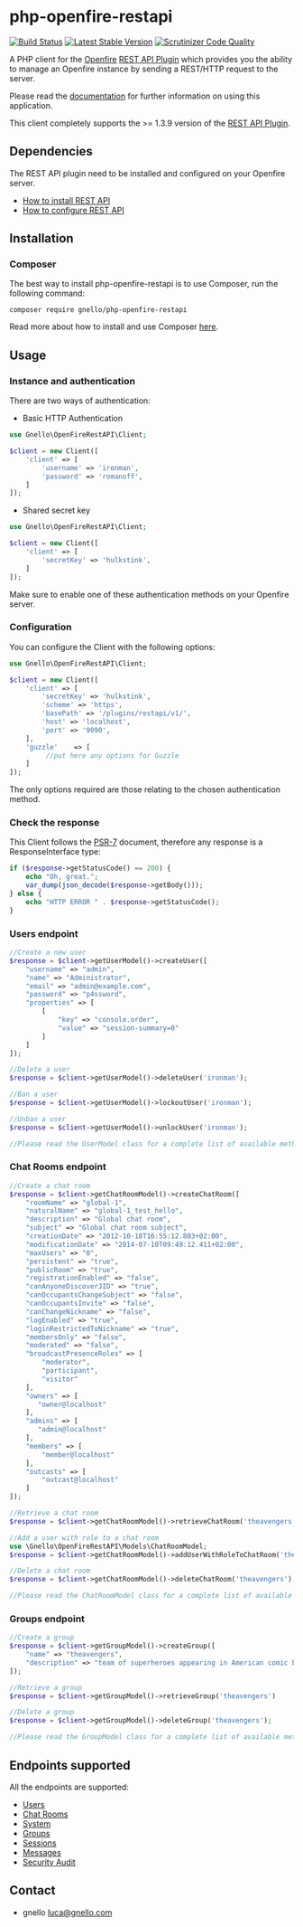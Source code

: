 # php-openfire-restapi

[![Build Status][8]][7] [![Latest Stable Version][10]][11] [![Scrutinizer Code Quality][12]][13]  

A PHP client for the [Openfire][1] [REST API Plugin][2] which provides you the ability
 to manage an Openfire instance by sending a REST/HTTP request to the server.

Please read the [documentation][2] for further information on using this application.

This client completely supports the >= 1.3.9 version of the [REST API Plugin][2].
 
## Dependencies
The REST API plugin need to be installed and configured on your Openfire server.

- [How to install REST API][3]
- [How to configure REST API][4]

## Installation
### Composer
The best way to install php-openfire-restapi is to use Composer, run the following command:

```
composer require gnello/php-openfire-restapi
```

Read more about how to install and use Composer [here][9].

## Usage
### Instance and authentication
There are two ways of authentication:

- Basic HTTP Authentication
```php
use Gnello\OpenFireRestAPI\Client;

$client = new Client([
    'client' => [
        'username' => 'ironman',
        'password' => 'romanoff',
    ]
]);
```
- Shared secret key
```php
use Gnello\OpenFireRestAPI\Client;

$client = new Client([
    'client' => [
        'secretKey' => 'hulkstink',
    ]
]);
```
Make sure to enable one of these authentication methods on your Openfire server.

### Configuration
You can configure the Client with the following options:
```php
use Gnello\OpenFireRestAPI\Client;

$client = new Client([
    'client' => [
        'secretKey' => 'hulkstink',
        'scheme' => 'https',
        'basePath' => '/plugins/restapi/v1/',
        'host' => 'localhost',
        'port' => '9090',
    ],
    'guzzle'    => [
         //put here any options for Guzzle
    ]
]);
```
The only options required are those relating to the chosen authentication method.

### Check the response
This Client follows the [PSR-7][5] document, therefore any response is a ResponseInterface type:
```php
if ($response->getStatusCode() == 200) {
    echo "Oh, great.";
    var_dump(json_decode($response->getBody()));
} else {
    echo "HTTP ERROR " . $response->getStatusCode();
}
```
### Users endpoint
```php
//Create a new user
$response = $client->getUserModel()->createUser([
    "username" => "admin",
    "name" => "Administrator",
    "email" => "admin@example.com",
    "password" => "p4ssword",
    "properties" => [
        [
            "key" => "console.order",
            "value" => "session-summary=0"
        ]
    ]
]);

//Delete a user
$response = $client->getUserModel()->deleteUser('ironman');

//Ban a user
$response = $client->getUserModel()->lockoutUser('ironman');

//Unban a user
$response = $client->getUserModel()->unlockUser('ironman');

//Please read the UserModel class for a complete list of available methods.
```
### Chat Rooms endpoint
```php
//Create a chat room
$response = $client->getChatRoomModel()->createChatRoom([
    "roomName" => "global-1",
    "naturalName" => "global-1_test_hello",
    "description" => "Global chat room",
    "subject" => "Global chat room subject",
    "creationDate" => "2012-10-18T16:55:12.803+02:00",
    "modificationDate" => "2014-07-10T09:49:12.411+02:00",
    "maxUsers" => "0",
    "persistent" => "true",
    "publicRoom" => "true",
    "registrationEnabled" => "false",
    "canAnyoneDiscoverJID" => "true",
    "canOccupantsChangeSubject" => "false",
    "canOccupantsInvite" => "false",
    "canChangeNickname" => "false",
    "logEnabled" => "true",
    "loginRestrictedToNickname" => "true",
    "membersOnly" => "false",
    "moderated" => "false",
    "broadcastPresenceRoles" => [
        "moderator",
        "participant",
        "visitor"
    ],
    "owners" => [
       "owner@localhost"
    ],
    "admins" => [
       "admin@localhost"
    ],
    "members" => [
        "member@localhost"
    ],
    "outcasts" => [
        "outcast@localhost"
    ]
]);

//Retrieve a chat room
$response = $client->getChatRoomModel()->retrieveChatRoom('theavengers')

//Add a user with role to a chat room
use \Gnello\OpenFireRestAPI\Models\ChatRoomModel;
$response = $client->getChatRoomModel()->addUserWithRoleToChatRoom('theavengers', 'ironman', ChatRoomModel::ROLE_MEMBER);

//Delete a chat room
$response = $client->getChatRoomModel()->deleteChatRoom('theavengers');

//Please read the ChatRoomModel class for a complete list of available methods.
```
### Groups endpoint
```php
//Create a group
$response = $client->getGroupModel()->createGroup([
    "name" => "theavengers",
    "description" => "team of superheroes appearing in American comic books published by Marvel Comics",
]);

//Retrieve a group
$response = $client->getGroupModel()->retrieveGroup('theavengers')

//Delete a group
$response = $client->getGroupModel()->deleteGroup('theavengers');

//Please read the GroupModel class for a complete list of available methods.
```

## Endpoints supported  
All the endpoints are supported:
 
- [Users](https://www.igniterealtime.org/projects/openfire/plugins/restapi/readme.html#user-related-rest-endpoints)
- [Chat Rooms](https://www.igniterealtime.org/projects/openfire/plugins/restapi/readme.html#chat-room-related-rest-endpoints)
- [System](https://www.igniterealtime.org/projects/openfire/plugins/restapi/readme.html#system-related-rest-endpoints)
- [Groups](https://www.igniterealtime.org/projects/openfire/plugins/restapi/readme.html#group-related-rest-endpoints)
- [Sessions](https://www.igniterealtime.org/projects/openfire/plugins/restapi/readme.html#session-related-rest-endpoints)
- [Messages](https://www.igniterealtime.org/projects/openfire/plugins/restapi/readme.html#message-related-rest-endpoints)
- [Security Audit](https://www.igniterealtime.org/projects/openfire/plugins/restapi/readme.html#security-audit-related-rest-endpoints)

## Contact
- gnello luca@gnello.com

[1]: http://www.igniterealtime.org/projects/openfire
[2]: https://www.igniterealtime.org/projects/openfire/plugins/restapi/readme.html
[3]: https://www.igniterealtime.org/projects/openfire/plugins/restapi/readme.html#installation
[4]: https://www.igniterealtime.org/projects/openfire/plugins/restapi/readme.html#authentication
[5]: http://www.php-fig.org/psr/psr-7/
[7]: https://travis-ci.org/gnello/php-openfire-restapi
[8]: https://travis-ci.org/gnello/php-openfire-restapi.svg?branch=master
[9]: https://getcomposer.org/doc/00-intro.md#installation-linux-unix-osx
[10]: https://poser.pugx.org/gnello/php-openfire-restapi/v/stable
[11]: https://packagist.org/packages/gnello/php-openfire-restapi
[12]: https://scrutinizer-ci.com/g/gnello/php-openfire-restapi/badges/quality-score.png?b=master
[13]: https://scrutinizer-ci.com/g/gnello/php-openfire-restapi/?branch=master


